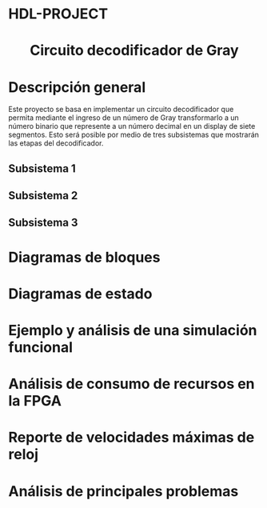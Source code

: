 # HDL-PROJECT
<h1 align="center"> Circuito decodificador de Gray </h1>

# Descripción general
Este proyecto se basa en implementar un circuito decodificador que permita mediante el ingreso de un número de Gray transformarlo a un número binario que represente a un número decimal en un display de siete segmentos. Esto será posible por medio de tres subsistemas que mostrarán las etapas del decodificador.
## Subsistema 1
[comment]: <> (Por Favor revisar esta descripción. Si necesitan hacer cambios Go Ahead. "Este subsistema es aquel que a su entrada tendrá un número de cuatro bits en forma de Gray para luego ser transformado a su forma binaria a través de un código programado. Es decir, se encarga de hacer una lectura del código de Gray que se verá en la entrada para luego pasarlo a binario y, que este a su vez llegue al subsistema 2. Además se encargará de contener una tasa de refresco de 500 ms.")

## Subsistema 2
[comment]: <> (No supe cómo describirla. Por favor, agregar lo que se debe. "Este subsistema es el encargado de recibir el código binario debidamente transformado del subsistema 1, el cual indica por medio de los LEDs de la FPGA a una tasa de refresco de 500 ms, que ese display")

## Subsistema 3
[comment]: <> (En este subsistema se crean cuatro partes que componen a dicho subsistema, además de tener en cuenta al clock del subsistema 2. Estas partes se dividen en una etapa "colocar nombre de etapa de refresh_counter" que está asociada al clock antes mencionado y esta se encarga de tener un contador de refresco que permitirá que dos etapas funcionen al mismo tiempo, las cuales serán: la etapa "colocar nombre de etapa bcd_control" que es aquella que determina cuál dígito se mostrará en el display y la etapa "colocar nombre de etapa del anode_control" que define en cuál ánodo será encendido. La etapa "colocar nombre de etapa de bcd_to_cathodes" sería la que se encarga de recibir el dígito que ...)

# Diagramas de bloques
[comment]: <> (de cada subsistema y su funcionamiento fundamental, según descritos en la sección 5.)
# Diagramas de estado
[comment]: <> (de todas las FSM diseñadas, si existen, según descritos en la sección 5)
# Ejemplo y análisis de una simulación funcional
[comment]: <> (del sistema completo, desde el estímulo de entrada hasta el manejo de los 7 segmentos.)
# Análisis de consumo de recursos en la FPGA 
[comment]: <> (LUTs, FFs, etc. y del consumo de potencia que reporta la herramienta Vivado.)
# Reporte de velocidades máximas de reloj 
[comment]: <> (posibles en el diseño mínima frecuencia de reloj para este diseño: 50 MHz.)
# Análisis de principales problemas 
[comment]: <> (hallados durante el trabajo y de las soluciones aplicadas)
